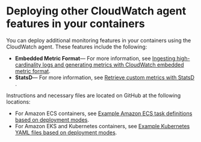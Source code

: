 # Deploying other CloudWatch agent features in your containers<a name="ContainerInsights-other-agent-features"></a>

You can deploy additional monitoring features in your containers using the CloudWatch agent\. These features include the following:
+ **Embedded Metric Format**— For more information, see [Ingesting high\-cardinality logs and generating metrics with CloudWatch embedded metric format](CloudWatch_Embedded_Metric_Format.md)\.
+ **StatsD**— For more information, see [Retrieve custom metrics with StatsD ](CloudWatch-Agent-custom-metrics-statsd.md)\.

Instructions and necessary files are located on GitHub at the following locations:
+ For Amazon ECS containers, see [ Example Amazon ECS task definitions based on deployment modes](https://github.com/aws-samples/amazon-cloudwatch-container-insights/tree/latest/ecs-task-definition-templates/deployment-mode)\.
+ For Amazon EKS and Kubernetes containers, see [ Example Kubernetes YAML files based on deployment modes](https://github.com/aws-samples/amazon-cloudwatch-container-insights/tree/latest/k8s-deployment-manifest-templates/deployment-mode)\.